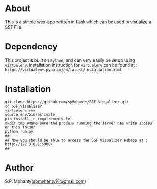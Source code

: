 # About
This is a simple web-app written in flask which can be used to visualize a SSF File.

# Dependency
This project is built on ```Python```, and can very easily be setup using ```virtualenv```. Installation instruction for ```virtualenv``` can be found at : ```https://virtualenv.pypa.io/en/latest/installation.html```    

# Installation    
```
git clone https://github.com/spMohanty/SSF_Visualizer.git
cd SSF_Visualizer
virtualenv env
source env/bin/activate
pip install -r requirements.txt
mkdir tmp #Make sure the process running the server has write access on this folder
python run.py
##
## Now you should be able to access the SSF Visualizer Webapp at : http://127.0.0.1:5000/
##
```
# Author   
S.P. Mohanty(spmohanty91@gmail.com)   
